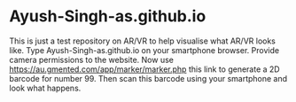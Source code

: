 # Ayush-Singh-as.github.io
This is just a test repository on AR/VR to help visualise what AR/VR looks like.
Type Ayush-Singh-as.github.io on your smartphone browser.
Provide camera permissions to the website.
Now use https://au.gmented.com/app/marker/marker.php this link to generate a 2D barcode for number 99.
Then scan this barcode using your smartphone and look what happens.
